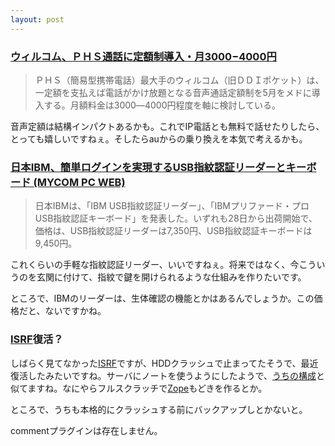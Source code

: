 ```yaml
---
layout: post
---
```

<h3><a href="http://www.nikkei.co.jp/news/sangyo/20050224AT1D2305V23022005.html">ウィルコム、ＰＨＳ通話に定額制導入・月3000−4000円</a></h3>
<blockquote><p>ＰＨＳ（簡易型携帯電話）最大手のウィルコム（旧ＤＤＩポケット）は、一定額を支払えば電話がかけ放題となる音声通話定額制を5月をメドに導入する。月額料金は3000―4000円程度を軸に検討している。</p>
</blockquote>
<p>音声定額は結構インパクトあるかも。これでIP電話とも無料で話せたりしたら、とっても嬉しいですねぇ。そしたらauからの乗り換えを本気で考えるかも。</p>
<h3><a href="http://pcweb.mycom.co.jp/news/2005/02/23/005.html">日本IBM、簡単ログインを実現するUSB指紋認証リーダーとキーボード (MYCOM PC WEB)</a></h3>
<blockquote><p>日本IBMは、「IBM USB指紋認証リーダー」、「IBMプリファード・プロUSB指紋認証キーボード」を発表した。いずれも28日から出荷開始で、価格は、USB指紋認証リーダーは7,350円、USB指紋認証キーボードは9,450円。</p>
</blockquote>
<p>これくらいの手軽な指紋認証リーダー、いいですねぇ。将来ではなく、今こういうのを玄関に付けて、指紋で鍵を開けられるような仕組みを作りたいです。</p>
<p>ところで、IBMのリーダーは、生体確認の機能とかはあるんでしょうか。この価格だと、ないですかね。</p>
<h3><a href="http://isrf.homeip.net/">ISRF</a>復活？</h3>
<p>しばらく見てなかった<a href="http://isrf.homeip.net/">ISRF</a>ですが、HDDクラッシュで止まってたそうで、最近復活したみたいですね。サーバにノートを使うようにしたようで、<a href="/?page=Yoshimopedia" class="wikipage">うちの構成</a>と似てますね。なにやらフルスクラッチで<a href="http://zope.jp/">Zope</a>もどきを作るとか。</p>
<p>ところで、うちも本格的にクラッシュする前にバックアップしとかないと。</p>
<p><span class="error">commentプラグインは存在しません。</span> </p>
